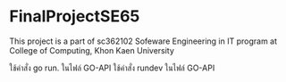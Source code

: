 # FinalProjectSE65
This project is a part of sc362102 Sofeware Engineering in IT program at College of Computing, Khon Kaen University

ใช้คำสั่ง go run. ในไฟล์ GO-API
ใช้คำสั่ง rundev ในไฟล์ GO-API

